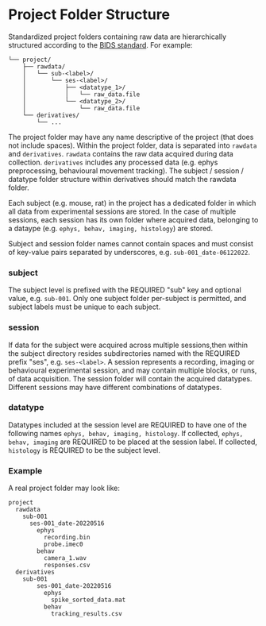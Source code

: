 # Project Folder Structure 

Standardized project folders containing raw data are hierarchically structured according to the 
[BIDS standard](https://bids-specification.readthedocs.io/en/stable/02-common-principles.html). For example:

```
└── project/
    ├── rawdata/
    │   └── sub-<label>/
    │       └── ses-<label>/
    │           ├── <datatype_1>/
    │           │   └── raw_data.file
    │           └── <datatype_2>/
    │               └── raw_data.file  
    └── derivatives/
        └── ...
```

The project folder may have any name descriptive of the project (that does not include spaces). Within the 
project folder, data is separated into `rawdata` and `derivatives`. `rawdata` contains the raw
data acquired during data collection. `derivatives` includes any processed data (e.g. ephys preprocessing, 
behavioural movement tracking). The subject / session / datatype folder structure within derivatives should
match the rawdata folder.

Each subject (e.g. mouse, rat) in the project has a dedicated folder in which all data from 
experimental sessions are stored.
In the case of multiple sessions, each session has its own folder where acquired data, belonging to
a dataype (e.g. `ephys, behav, imaging, histology`) are stored.

Subject and session folder names cannot contain spaces and must consist of key-value pairs separated
by underscores, e.g. `sub-001_date-06122022`. 

### subject
The subject level is prefixed with the REQUIRED "sub" key and optional value, e.g. `sub-001`. Only one subject
folder per-subject is permitted, and subject labels must be unique to each subject.

### session
If data for the subject were acquired across multiple sessions,then within the subject 
directory resides subdirectories named with the REQUIRED prefix "ses", e.g. `ses-<label>`. A session represents a recording, 
imaging or behavioural experimental session, and may contain multiple blocks, or runs, of data acquisition.
The session folder will contain the acquired datatypes. Different sessions may have different combinations of datatypes.

### datatype
Datatypes included at the session level are REQUIRED to have one of the following names `ephys, behav, imaging, histology`.
If collected, `ephys, behav, imaging` are REQUIRED to be placed at the session label. 
If collected, `histology` is REQUIRED to be the subject level. 

### Example
A real project folder may look like: 
```
project
  rawdata
    sub-001
      ses-001_date-20220516
        ephys
          recording.bin
          probe.imec0
        behav
          camera_1.wav 
          responses.csv 
  derivatives
    sub-001
        ses-001_date-20220516
          ephys
            spike_sorted_data.mat
          behav
            tracking_results.csv
```
